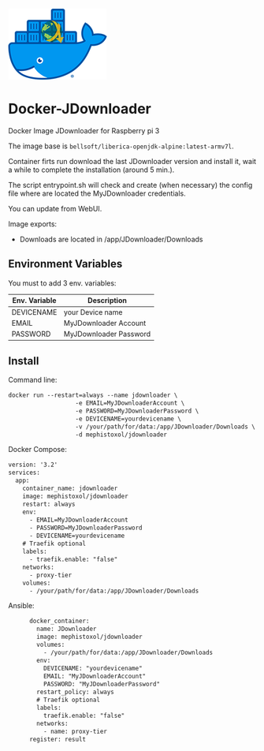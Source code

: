 ![Docker-JDownloader](https://raw.githubusercontent.com/MephistoXoL/Docker-JDownloader/master/Docker-JDownloader.png)

# Docker-JDownloader
Docker Image JDownloader for Raspberry pi 3

The image base is ```bellsoft/liberica-openjdk-alpine:latest-armv7l```.

Container firts run download the last JDownloader version and install it, wait a while to complete the installation (around 5 min.).

The script entrypoint.sh will check and create (when necessary) the config file where are located the MyJDownloader credentials.

You can update from WebUI.

Image exports:
- Downloads are located in /app/JDownloader/Downloads

## Environment Variables
You must to add 3 env. variables:

| Env. Variable | Description |
| --- | --- |
| DEVICENAME | your Device name |
| EMAIL | MyJDownloader Account |
| PASSWORD | MyJDownloader Password |

## Install
Command line:
```
docker run --restart=always --name jdownloader \ 
                   -e EMAIL=MyJDownloaderAccount \ 
                   -e PASSWORD=MyJDownloaderPassword \ 
                   -e DEVICENAME=yourdevicename \ 
                   -v /your/path/for/data:/app/JDownloader/Downloads \ 
                   -d mephistoxol/jdownloader
```

Docker Compose:
```
version: '3.2'
services:
  app:
    container_name: jdownloader
    image: mephistoxol/jdownloader
    restart: always
    env:
      - EMAIL=MyJDownloaderAccount
      - PASSWORD=MyJDownloaderPassword
      - DEVICENAME=yourdevicename
    # Traefik optional
    labels:
      - traefik.enable: "false"
    networks:      
      - proxy-tier
    volumes:
      - /your/path/for/data:/app/JDownloader/Downloads
```

Ansible:
```
      docker_container:
        name: JDownloader
        image: mephistoxol/jdownloader
        volumes:
          - /your/path/for/data:/app/JDownloader/Downloads
        env:
          DEVICENAME: "yourdevicename"
          EMAIL: "MyJDownloaderAccount"
          PASSWORD: "MyJDownloaderPassword"
        restart_policy: always
        # Traefik optional
        labels:
          traefik.enable: "false"
        networks:
          - name: proxy-tier
      register: result

```
